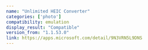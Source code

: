 ```yaml
---
name: "Unlimited HEIC Converter"
categories: ['photo']
compatibility: emulation
display_result: "Compatible"
version_from: "1.1.53.0"
link: https://apps.microsoft.com/detail/9N3VRN5L9DNS
---
```

